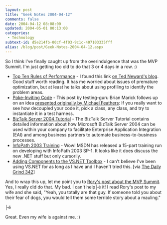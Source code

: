 ```yaml
---
layout: post
title: "Geek Notes 2004-04-12"
comments: false
date: 2004-04-12 08:08:00
updated: 2004-05-01 00:13:00
categories:
 - Technology
subtext-id: d5e214fb-00cf-4f03-9c1c-407103335fff
alias: /blog/post/Geek-Notes-2004-04-12.aspx
---
```



So I think I've finally caught up from the overindulgence that was the MVP Summit. I'm just getting too old to do that 3 or 4 days in a row. :) 

  * [Top Ten Rules of Performance](http://www.panopticoncentral.net/archive/2004/02/10/270.aspx) - I found this link [on Ted Neward's blog](http://www.neward.net/ted/weblog/index.jsp?date=20040329#1080604471685). Good stuff worth reading. It has me worried about issues of premature optimization, but at least he talks about using profiling to identify the problem areas.
  * [Poke-Inviting Code](http://www.testing.com/cgi-bin/blog/2004/04/05#feathers-coupling) - This post by testing-guru Brian Marick follows up on an idea [presented originally by Michael Feathers](http://www.artima.com/weblogs/viewpost.jsp?thread=42486): If you really want to see how decoupled your code it, pick a class, any class, and try to instantiate it in a test harness.
  * [BizTalk Server 2004 Tutorial](http://www.microsoft.com/downloads/details.aspx?familyid=9c64562c-3fa7-49ba-885e-82213d00776e&displaylang=en) - The BizTalk Server Tutorial contains detailed information about how Microsoft BizTalk Server 2004 can be used within your company to facilitate Enterprise Application Integration (EAI) and among business partners to automate business-to-business processes.
  * [InfoPath 2003 Training](http://msdn.microsoft.com/library/en-us/odc_2003_ta/html/odc_landinfo03_tr.asp) - Wow! MSDN has released a 15-part training run on developing with InfoPath 2003 SP-1. It looks like it does discuss the new .NET stuff but only cursorily.
  * [Adding Components to the VS.NET Toolbox](http://www.interact-sw.co.uk/iangblog/2004/04/06/vstoolbox) - I can't believe I've been using VS.NET for as long as I have and I haven't tried this. [via [The Daily Grind 342](http://www.larkware.com/Articles/TheDailyGrind342.html)]

And to wrap this up, let me point you to [Rory's post about the MVP Summit](http://neopoleon.com/blog/posts/5244.aspx). Yes, I really did do that. My bad. I can't help├é it! I read Rory's post to my wife and she said, "Yeah, you totally are that guy. If someone told you about their fear of dogs, you would tell them some terrible story about a mauling." 

├é 

Great. Even my wife is against me. :) 
